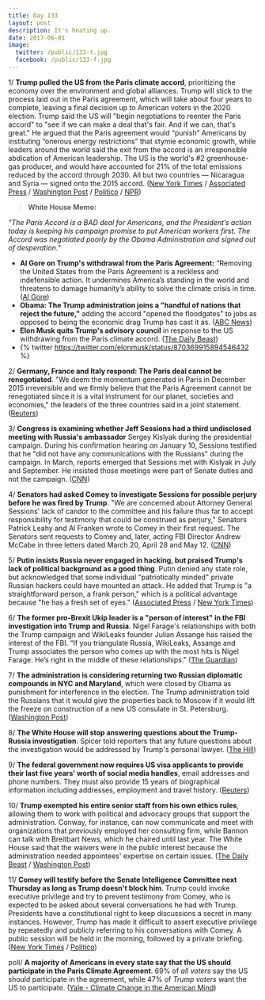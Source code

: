 ```yaml
---
title: Day 133
layout: post
description: It's heating up.
date: 2017-06-01
image:
  twitter: /public/133-t.jpg
  facebook: /public/133-f.jpg
---
```


1/ **Trump pulled the US from the Paris climate accord**, prioritizing the economy over the environment and global alliances. Trump will stick to the process laid out in the Paris agreement, which will take about four years to complete, leaving a final decision up to American voters in the 2020 election. Trump said the US will "begin negotiations to reenter the Paris accord" to "see if we can make a deal that's fair. And if we can, that's great." He argued that the Paris agreement would “punish” Americans by instituting “onerous energy restrictions” that stymie economic growth, while leaders around the world said the exit from the accord is an irresponsible abdication of American leadership. The US is the world's #2 greenhouse-gas producer, and would have accounted for 21% of the total emissions reduced by the accord through 2030. All but two countries — Nicaragua and Syria — signed onto the 2015 accord. ([New York Times](https://www.nytimes.com/2017/06/01/climate/trump-paris-climate-agreement.html) / [Associated Press](https://apnews.com/0cafd1e56b124f5b9cf17ace7031d6d0/White-House-informing-allies-Trump-will-abandon-climate-pact) / [Washington Post](https://www.washingtonpost.com/politics/trump-to-announce-us-will-exit-paris-climate-deal/2017/06/01/fbcb0196-46da-11e7-bcde-624ad94170ab_story.html) / [Politico](http://www.politico.com/story/2017/06/01/white-house-tells-supporters-it-will-exit-paris-deal-239029) / [NPR](http://www.npr.org/sections/thetwo-way/2017/06/01/530748899/watch-live-trump-announces-decision-on-paris-climate-agreement))

> **White House Memo:**
> 
_"The Paris Accord is a BAD deal for Americans, and the President’s action today is keeping his campaign promise to put American workers first. The Accord was negotiated poorly by the Obama Administration and signed out of desperation."_
>

* **Al Gore on Trump's withdrawal from the Paris Agreement:** “Removing the United States from the Paris Agreement is a reckless and indefensible action. It undermines America’s standing in the world and threatens to damage humanity’s ability to solve the climate crisis in time. ([Al Gore](https://algore.com/news/statement-by-former-vice-president-al-gore-on-today-s-decision-by-the-trump-administration-to-withdraw-from-the-paris-agreement))
* **Obama: The Trump administration joins a "handful of nations that reject the future,"** adding the accord "opened the floodgates" to jobs as opposed to being the economic drag Trump has cast it as. ([ABC News](http://abcnews.go.com/Politics/obama-trump-admin-joins-handful-nations-reject-future/story?id=47775260))
* **Elon Musk quits Trump's advisory council** in response to the US withdrawing from the Paris climate accord. ([The Daily Beast](http://www.thedailybeast.com/elon-musk-quits-trump-advisory-council-over-paris-withdrawal))
* {% twitter https://twitter.com/elonmusk/status/870369915894546432 %}

2/ **Germany, France and Italy respond: The Paris deal cannot be renegotiated**. "We deem the momentum generated in Paris in December 2015 irreversible and we firmly believe that the Paris Agreement cannot be renegotiated since it is a vital instrument for our planet, societies and economies," the leaders of the three countries said in a joint statement. ([Reuters](http://www.reuters.com/article/us-usa-climatechange-eu-idUSKBN18S6GN?il=0))

3/ **Congress is examining whether Jeff Sessions had a third undisclosed meeting with Russia's ambassador** Sergey Kislyak during the presidential campaign. During his confirmation hearing on January 10, Sessions testified that he "did not have any communications with the Russians" during the campaign. In March, reports emerged that Sessions met with Kislyak in July and September. He insisted those meetings were part of Senate duties and not the campaign. ([CNN](http://www.cnn.com/2017/05/31/politics/congress-investigating-jeff-sessions-russian-ambassador-meeting/index.html))

4/ **Senators had asked Comey to investigate Sessions for possible perjury before he was fired by Trump**. "We are concerned about Attorney General Sessions' lack of candor to the committee and his failure thus far to accept responsibility for testimony that could be construed as perjury," Senators Patrick Leahy and Al Franken wrote to Comey in their first request. The Senators sent requests to Comey and, later, acting FBI Director Andrew McCabe in three letters dated March 20, April 28 and May 12. ([CNN](http://www.cnn.com/2017/06/01/politics/sessions-russian-ambassador-letter/index.html))

5/ **Putin insists Russia never engaged in hacking, but praised Trump's lack of political background as a good thing**. Putin denied any state role, but acknowledged that some individual "patriotically minded" private Russian hackers could have mounted an attack. He added that Trump is "a straightforward person, a frank person," which is a political advantage because "he has a fresh set of eyes." ([Associated Press](https://apnews.com/281464d38ee54c6ca5bf573978e8ee91/Putin:-Russian-state-has-never-been-involved-in-hacking) / [New York Times](https://www.nytimes.com/2017/06/01/world/europe/vladimir-putin-donald-trump-hacking.html))

6/ **The former pro-Brexit Ukip leader is a "person of interest" in the FBI investigation into Trump and Russia**. Nigel Farage's relationships with both the Trump campaign and WikiLeaks founder Julian Assange has raised the interest of the FBI. “If you triangulate Russia, WikiLeaks, Assange and Trump associates the person who comes up with the most hits is Nigel Farage. He’s right in the middle of these relationships." ([The Guardian](https://www.theguardian.com/politics/2017/jun/01/nigel-farage-is-person-of-interest-in-fbi-investigation-into-trump-and-russia))

7/ **The administration is considering returning two Russian diplomatic compounds in NYC and Maryland**, which were closed by Obama as punishment for interference in the election. The Trump administration told the Russians that it would give the properties back to Moscow if it would lift the freeze on construction of a new US consulate in St. Petersburg. ([Washington Post](https://www.washingtonpost.com/world/national-security/trump-administration-moves-to-return-russian-compounds-in-maryland-and-new-york/2017/05/31/3c4778d2-4616-11e7-98cd-af64b4fe2dfc_story.html))

8/ **The White House will stop answering questions about the Trump-Russia investigation**. Spicer told reporters that any future questions about the investigation would be addressed by Trump's personal lawyer. ([The Hill](http://thehill.com/homenews/administration/335818-white-house-to-stop-taking-questions-about-trump-russia-investigation))

9/ **The federal government now requires US visa applicants to provide their last five years' worth of social media handles**, email addresses and phone numbers. They must also provide 15 years of biographical information including addresses, employment and travel history. ([Reuters](http://www.reuters.com/article/us-usa-immigration-visa-idUSKBN18R3F8))

10/ **Trump exempted his entire senior staff from his own ethics rules**, allowing them to work with political and advocacy groups that support the administration. Conway, for instance, can now communicate and meet with organizations that previously employed her consulting firm, while Bannon can talk with Breitbart News, which he chaired until last year. The White House said that the waivers were in the public interest because the administration needed appointees' expertise on certain issues. ([The Daily Beast](http://www.thedailybeast.com/trump-exempts-entire-senior-staff-from-white-house-ethics-rules) / [Washington Post](https://www.washingtonpost.com/news/post-politics/wp/2017/05/31/white-house-grants-ethics-waivers-to-17-appointees-including-four-former-lobbyists/))

11/ **Comey will testify before the Senate Intelligence Committee next Thursday as long as Trump doesn't block him**. Trump could invoke executive privilege and try to prevent testimony from Comey, who is expected to be asked about several conversations he had with Trump. Presidents have a constitutional right to keep discussions a secret in many instances. However, Trump has made it difficult to assert executive privilege by repeatedly and publicly referring to his conversations with Comey.  A public session will be held in the morning, followed by a private briefing. ([New York Times](https://www.nytimes.com/2017/05/31/us/politics/james-comey-testify-trump-russia-fbi.html) / [Politico](http://www.politico.com/story/2017/06/01/comey-will-testify-before-senate-committee-next-thursday-239023))

poll/ **A majority of Americans in every state say that the US should participate in the Paris Climate Agreement**. 69% of _all voters_ say the US should participate in the agreement, while 47% of _Trump voters_ want the US to participate. ([Yale - Climate Change in the American Mind](http://climatecommunication.yale.edu/publications/paris_agreement_by_state/))
